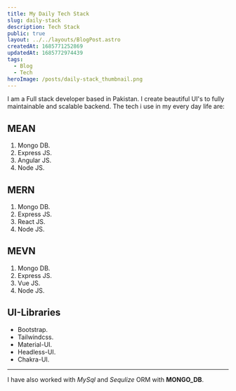 ```yaml
---
title: My Daily Tech Stack
slug: daily-stack
description: Tech Stack
public: true
layout: ../../layouts/BlogPost.astro
createdAt: 1685771252869
updatedAt: 1685772974439
tags:
  - Blog
  - Tech
heroImage: /posts/daily-stack_thumbnail.png
---
```


I am a Full stack developer based in Pakistan. I create beautiful UI's to fully maintainable and scalable backend.
The tech i use in my every day life are:

## MEAN

  1. Mongo DB.
  2. Express JS.
  3. Angular JS.
  4. Node JS.

## MERN
  1. Mongo DB.
  2. Express JS. 
  3. React JS.
  4. Node JS.

## MEVN
  1. Mongo DB.
  2. Express JS.
  3. Vue JS.
  4. Node JS.

## UI-Libraries

- Bootstrap.
- Tailwindcss.
- Material-UI.
- Headless-UI.
- Chakra-UI.

***

I have also worked with *MySql* and *Sequlize* ORM with **MONGO_DB**.